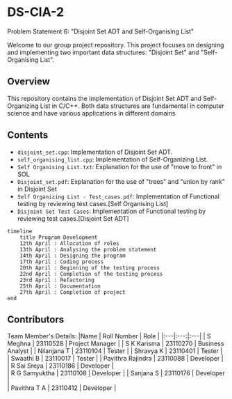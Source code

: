 # DS-CIA-2
Problem Statement 6: "Disjoint Set ADT and Self-Organising List"

Welcome to our group project repository. This project focuses on designing and implementing two important data structures: "Disjoint Set" and "Self-Organising List".

## Overview
This repository contains the implementation of Disjoint Set ADT and Self-Organizing List in C/C++. Both data structures are fundamental in computer science and have various applications in different domains

## Contents

- `disjoint_set.cpp`: Implementation of Disjoint Set ADT.
- `self_organising_list.cpp`: Implementation of Self-Organizing List.
- `Self Organising List.txt`: Explanation for the use of "move to front" in SOL
- `Disjoint_set.pdf`: Explanation for the use of "trees" and "union by rank" in Disjoint Set
- `Self Organizing List - Test_cases.pdf`: Implementation of Functional testing by reviewing test cases.[Self Organising List]
- `Disjoint Set Test Cases`: Implementation of Functional testing by reviewing test cases.[Disjoint Set ADT]
  
```mermaid
timeline
    title Program Development
    12th April : Allocation of roles
    13th April : Analysing the problem statement
    14th April : Designing the program
    17th April : Coding process
    20th April : Beginning of the testing process
    22nd April : Completion of the testing process
    23rd April : Refactoring
    25th April : Documentation
    27th April : Completion of project
end
```

## Contributors
Team Member's Details: 
|Name | Roll Number | Role |
|:---|:---:|:---|
| S Meghna | 23110528 | Project Manager |
| S K Karisma | 23110270 | Business Analyst | 
| Nilanjana T | 23110104 | Tester | 
| Shravya K | 23110401 | Tester |  
| Swaathi B  | 23110017 | Tester |
| Pavithra Rajindra | 23110088 | Developer | 
| R Sai Sreya | 23110186 | Developer |  
| R G Samyuktha | 23110108 | Developer |
| Sanjana S | 23110176 | Developer |  
| Pavithra T A | 23110412 | Developer |

